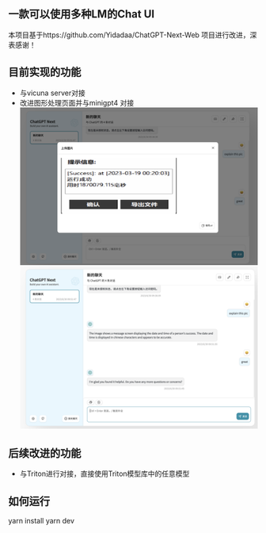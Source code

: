 ## 一款可以使用多种LM的Chat UI

本项目基于https://github.com/Yidadaa/ChatGPT-Next-Web 项目进行改进，深表感谢！



## 目前实现的功能
- 与vicuna server对接
- 改进图形处理页面并与minigpt4 对接
![](./assets/pic2.png)
![](./assets/pic1.png)


## 后续改进的功能
- 与Triton进行对接，直接使用Triton模型库中的任意模型

## 如何运行
yarn install 
yarn dev
